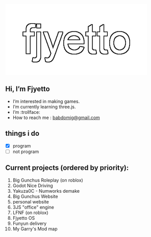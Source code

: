 <picture>
 <source srcset="fej.png">
 <img alt="my banner" src="fej.png">
</picture>

## Hi, I’m Fjyetto
- I’m interested in making games.
- I’m currently learning three.js.
- I’m :trollface:
- How to reach me : babdomig@gmail.com 
## things i do
- [x] program
- [ ] not program
## Current projects (ordered by priority):
1. Big Gunchus Roleplay (on roblox)
2. Godot Nice Driving
3. Yakuza0C - Numworks demake
4. Big Gunchus Website
5. personal website
6. 3JS "office" engine
7. LFNF (on roblox)
8. Fjyetto OS
9. Funyun delivery
10. My Garry's Mod map
